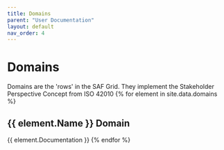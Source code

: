 ```yaml
---
title: Domains
parent: "User Documentation"
layout: default
nav_order: 4
---
```

# Domains
Domains are the 'rows' in the SAF Grid. They implement the Stakeholder Perspective Concept from ISO 42010
{% for element in site.data.domains %}
## {{ element.Name }} Domain
{{ element.Documentation }}
{% endfor %}
